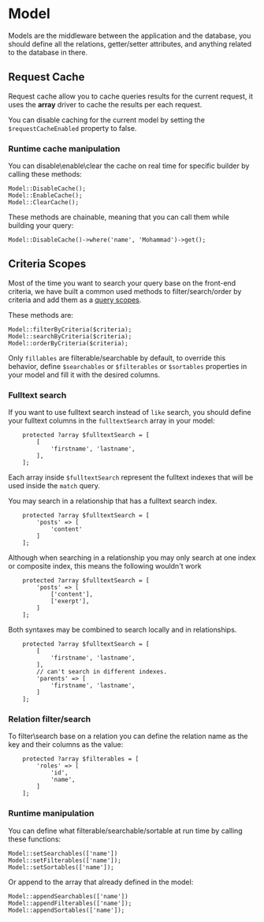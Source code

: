 # Model

Models are the middleware between the application and the database, you should define all the relations, getter/setter attributes, and anything related to the database in there.

## Request Cache

Request cache allow you to cache queries results for the current request, it uses the **array** driver to cache the results per each request.

You can disable caching for the current model by setting the `$requestCacheEnabled` property to false.

### Runtime cache manipulation

You can disable\enable\clear the cache on real time for specific builder by calling these methods:

```
Model::DisableCache();
Model::EnableCache();
Model::ClearCache();
```

These methods are chainable, meaning that you can call them while building your query:
```
Model::DisableCache()->where('name', 'Mohammad')->get();
```

## Criteria Scopes

Most of the time you want to search your query base on the front-end criteria, we have built a common used methods to filter/search/order by criteria and add them as a [query scopes](https://laravel.com/docs/9.x/eloquent#query-scopes).


These methods are:
```
Model::filterByCriteria($criteria);
Model::searchByCriteria($criteria);
Model::orderByCriteria($criteria);
```

Only `fillables` are filterable/searchable by default, to override this behavior, define `$searchables` or `$filterables` or `$sortables` properties in your model and fill it with the desired columns.

### Fulltext search

If you want to use fulltext search instead of `like` search, you should define your fulltext columns in the `fulltextSearch` array in your model:

```
    protected ?array $fulltextSearch = [
        [
            'firstname', 'lastname',
        ],
    ];
```

Each array inside `$fulltextSearch` represent the fulltext indexes that will be used inside the `match` query.

You may search in a relationship that has a fulltext search index.

```
    protected ?array $fulltextSearch = [
        'posts' => [
            'content'
        ]
    ];
```

Although when searching in a relationship you may only search at one index or composite index, this means the following wouldn't work

```
    protected ?array $fulltextSearch = [
        'posts' => [
            ['content'],
            ['exerpt'],
        ]
    ];
```

Both syntaxes may be combined to search locally and in relationships.

```
    protected ?array $fulltextSearch = [
        [
            'firstname', 'lastname',
        ],
        // can't search in different indexes.
        'parents' => [
            'firstname', 'lastname',
        ]
    ];
```

### Relation filter/search
To filter\search base on a relation you can define the relation name as the key and their columns as the value:
```
    protected ?array $filterables = [
        'roles' => [
            'id',
            'name',
        ]
    ];

```

### Runtime manipulation
You can define what filterable/searchable/sortable at run time by calling these functions:

```
Model::setSearchables(['name'])
Model::setFilterables(['name']);
Model::setSortables(['name']);
```

Or append to the array that already defined in the model:
```
Model::appendSearchables(['name'])
Model::appendFilterables(['name']);
Model::appendSortables(['name']);
```
